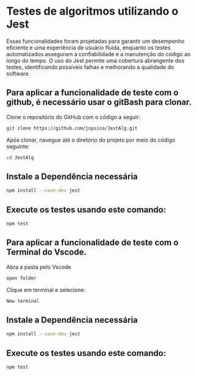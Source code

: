 # Testes de algoritmos utilizando o Jest

Essas funcionalidades foram projetadas para garantir um desempenho eficiente e uma experiência de usuário fluida, enquanto os testes automatizados asseguram a confiabilidade e a manutenção do código ao longo do tempo. O uso do Jest permite uma cobertura abrangente dos testes, identificando possíveis falhas e melhorando a qualidade do software.

## Para aplicar a funcionalidade de teste com o github, é necessário usar o gitBash para clonar.
Clone o repositório do GitHub com o código a seguir:
```bash
git clone https://github.com/jopsico/JestAlg.git
```
Após clonar, navegue até o diretório do projeto por meio do código seguinte:
```bash
cd JestAlg
```
## Instale a Dependência necessária
```bash
npm install --save-dev jest
```
## Execute os testes usando este comando:
```bash
npm test
```
## Para aplicar a funcionalidade de teste com o Terminal do Vscode.
Abra a pasta pelo Vscode
```bash
open folder
```
Clique em terminal e selecione:
```bash
New terminal
```
## Instale a Dependência necessária
```bash
npm install --save-dev jest
```
## Execute os testes usando este comando:
```bash
npm test
```


